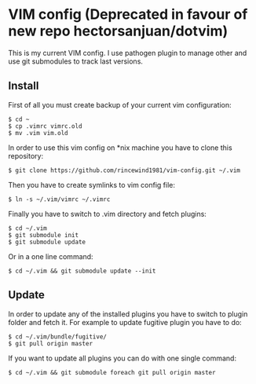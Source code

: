 # VIM config (Deprecated in favour of new repo hectorsanjuan/dotvim)

This is my current VIM config. I use pathogen plugin to manage other
and use git submodules to track last versions.

## Install

First of all you must create backup of your current vim configuration:

    $ cd ~
    $ cp .vimrc vimrc.old
    $ mv .vim vim.old

In order to use this vim config on *nix machine you have to clone this
repository:

    $ git clone https://github.com/rincewind1981/vim-config.git ~/.vim

Then you have to create symlinks to vim config file:

    $ ln -s ~/.vim/vimrc ~/.vimrc

Finally you have to switch to .vim directory and fetch plugins:

    $ cd ~/.vim
    $ git submodule init
    $ git submodule update

Or in a one line command:

    $ cd ~/.vim && git submodule update --init

## Update

In order to update any of the installed plugins you have to switch to
plugin folder and fetch it. For example to update fugitive plugin you
have to do:

    $ cd ~/.vim/bundle/fugitive/
    $ git pull origin master

If you want to update all plugins you can do with one single command:

    $ cd ~/.vim && git submodule foreach git pull origin master

